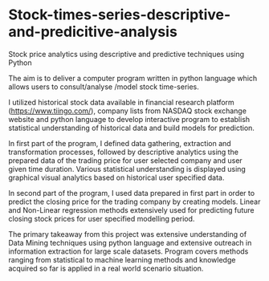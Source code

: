 # Stock-times-series-descriptive-and-predicitive-analysis
Stock price analytics using descriptive and predictive techniques using Python

The aim is to deliver a computer program written in python language which allows users to consult/analyse /model stock time-series.

I utilized historical stock data available in financial research platform (https://www.tiingo.com/), company lists from NASDAQ stock exchange website and python language to develop interactive program to establish statistical understanding of historical data and build models for prediction.

In first part of the program, I defined data gathering, extraction and transformation processes, followed by descriptive analytics using the prepared data of the trading price for user selected company and user given time duration. Various statistical understanding is displayed using graphical visual analytics based on historical user specified data.

In second part of the program, I used data prepared in first part in order to predict the closing price for the trading company by creating models. Linear and Non-Linear regression methods extensively used for predicting future closing stock prices for user specified modelling period.

The primary takeaway from this project was extensive understanding of Data Mining techniques using python language and extensive outreach in information extraction for large scale datasets. Program covers methods ranging from statistical to machine learning methods and knowledge acquired so far is applied in a real world scenario situation.

